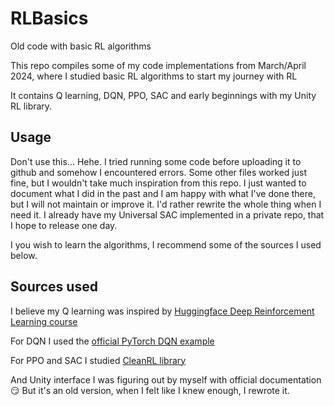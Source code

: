 # RLBasics
Old code with basic RL algorithms

This repo compiles some of my code implementations from March/April 2024, where I studied basic RL algorithms to start my journey with RL

It contains Q learning, DQN, PPO, SAC and early beginnings with my Unity RL library.

## Usage

Don't use this... Hehe. I tried running some code before uploading it to github and somehow I encountered errors. Some other files worked just fine, but I wouldn't take much inspiration from this repo.
I just wanted to document what I did in the past and I am happy with what I've done there, but I will not maintain or improve it.
I'd rather rewrite the whole thing when I need it. I already have my Universal SAC implemented in a private repo, that I hope to release one day.

I you wish to learn the algorithms, I recommend some of the sources I used below.

## Sources used

I believe my Q learning was inspired by [Huggingface Deep Reinforcement Learning course](https://huggingface.co/learn/deep-rl-course/unit0/introduction)

For DQN I used the [official PyTorch DQN example](https://pytorch.org/tutorials/intermediate/reinforcement_q_learning.html)

For PPO and SAC I studied [CleanRL library](https://github.com/vwxyzjn/cleanrl)

And Unity interface I was figuring out by myself with official documentation 😏 But it's an old version, when I felt like I knew enough, I rewrote it.


